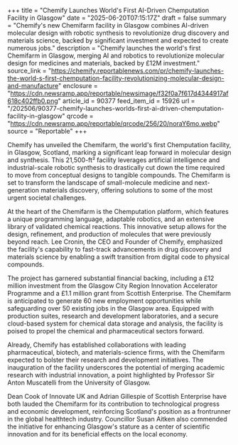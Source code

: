 +++
title = "Chemify Launches World's First AI-Driven Chemputation Facility in Glasgow"
date = "2025-06-20T07:15:17Z"
draft = false
summary = "Chemify's new Chemifarm facility in Glasgow combines AI-driven molecular design with robotic synthesis to revolutionize drug discovery and materials science, backed by significant investment and expected to create numerous jobs."
description = "Chemify launches the world's first Chemifarm in Glasgow, merging AI and robotics to revolutionize molecular design for medicines and materials, backed by £12M investment."
source_link = "https://chemify.reportablenews.com/pr/chemify-launches-the-world-s-first-chemputation-facility-revolutionizing-molecular-design-and-manufacture"
enclosure = "https://cdn.newsramp.app/reportable/newsimage/f32f0a7f617d4344917af618c402ffb0.png"
article_id = 90377
feed_item_id = 15926
url = "/202506/90377-chemify-launches-worlds-first-ai-driven-chemputation-facility-in-glasgow"
qrcode = "https://cdn.newsramp.app/reportable/qrcode/256/20/noraY6mo.webp"
source = "Reportable"
+++

<p>Chemify has unveiled the Chemifarm, the world's first Chemputation facility, in Glasgow, Scotland, marking a significant leap forward in molecular design and synthesis. This 21,500-ft² facility leverages artificial intelligence and industrial-scale robotic synthesis to drastically cut down the time required to move from conceptual designs to tangible compounds. The Chemifarm is set to transform the landscape of small-molecule medicine and next-generation materials discovery, offering solutions to some of the most urgent societal challenges.</p><p>At the heart of the Chemifarm is the Chemputation platform, which features a unique programming language, adaptable robotics, and an extensive library of validated chemical reactions. This innovative setup allows for the design, refinement, and production of molecules that were previously beyond reach. Lee Cronin, the CEO and Founder of Chemify, emphasized the facility's capability to fast-track advancements in drug discovery and materials science by enabling a swift transition from digital code to physical compounds.</p><p>The project has garnered substantial financial backing, including a £12 million investment from the Glasgow City Region Innovation Accelerator Programme and a £1.1 million grant from Scottish Enterprise. The Chemifarm is anticipated to generate 60 new employment opportunities while safeguarding over 50 existing jobs in the Glasgow area. Equipped with production suites, research and development laboratories, and a secure cloud-based system for chemical data storage and analysis, the facility is poised to propel the chemical and pharmaceutical sectors forward.</p><p>Already, Chemify has established collaborations with leading pharmaceutical, biotech, and materials-science firms, with the Chemifarm expected to bolster their research and development initiatives. The inauguration of the facility underscores the potential of merging academic research with industrial innovation, a point highlighted by Professor Sir Anton Muscatelli from the University of Glasgow.</p><p>Dean Cook of Innovate UK and Adrian Gillespie of Scottish Enterprise have both lauded the Chemifarm for its contribution to technological progress and economic development, reinforcing Scotland's position as a frontrunner in the global healthtech industry. Councillor Susan Aitken also commended the initiative for enhancing Glasgow's stature as a center of scientific innovation and for its beneficial effects on the local economy.</p>
